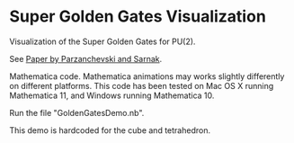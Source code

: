 # Super Golden Gates Visualization
Visualization of the Super Golden Gates for PU(2).

See [Paper by Parzanchevski and Sarnak](https://arxiv.org/abs/1704.02106).


Mathematica code. Mathematica animations may works slightly differently on different platforms. This code has been tested on Mac OS X running Mathematica 11, and Windows running Mathematica 10.

Run the file "GoldenGatesDemo.nb".

This demo is hardcoded for the cube and tetrahedron. 


